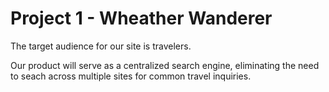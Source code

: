 # Project 1 - Wheather Wanderer

The target audience for our site is travelers. 

Our product will serve as a centralized search engine, eliminating the need to seach across multiple sites for common travel inquiries.

